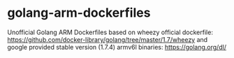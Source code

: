 # golang-arm-dockerfiles
Unofficial Golang ARM Dockerfiles based on wheezy official dockerfile: https://github.com/docker-library/golang/tree/master/1.7/wheezy and google provided stable version (1.7.4) armv6l binaries: https://golang.org/dl/
